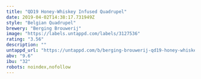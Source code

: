 ```yaml
---
title: "QD19 Honey-Whiskey Infused Quadrupel"
date: 2019-04-02T14:38:17.731949Z
style: "Belgian Quadrupel"
brewery: "Berging Brouwerij"
image: "https://labels.untappd.com/labels/3127536"
rating: "3.56"
description: ""
untappd_url: "https://untappd.com/b/berging-brouwerij-qd19-honey-whiskey-infused-quadrupel/3127536"
abv: "9.6"
ibu: "32"
robots: noindex,nofollow
---
```

